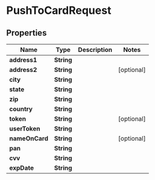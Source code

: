 
# PushToCardRequest

## Properties
Name | Type | Description | Notes
------------ | ------------- | ------------- | -------------
**address1** | **String** |  | 
**address2** | **String** |  |  [optional]
**city** | **String** |  | 
**state** | **String** |  | 
**zip** | **String** |  | 
**country** | **String** |  | 
**token** | **String** |  |  [optional]
**userToken** | **String** |  | 
**nameOnCard** | **String** |  |  [optional]
**pan** | **String** |  | 
**cvv** | **String** |  | 
**expDate** | **String** |  | 



